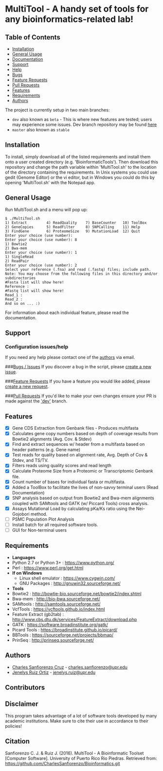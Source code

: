 # MultiTool - A handy set of tools for any bioinformatics-related lab!


## Table of Contents
- [Installation](#installation)
- [General Usage](#general-usage)
- [Documentation](https://github.com/CharlesSanfiorenzo/Bioinformatics/blob/master/MultiTool/docs/GeneralUse.md)
- [Support](#support)
 - [Help](#configuration-issueshelp)
 - [Bugs](#bugs--issues)
 - [Feature Requests](#feature-requests)
 - [Pull Requests](#pull-requests)
- [Features](#features)
- [Requirements](#requirements)
- [Authors](#authors)

The project is currently setup in two main branches:
- `dev` also known as `beta` - This is where new features are tested; users may experience some issues. Dev branch repository may be found [here]()
- `master` also known as `stable`   

## Installation

To install, simply download all of the listed requirements and install them onto a user created directory (e.g. 'BioinformaticTools').
Then download this repository and change the path variable within 'MultiTool.sh' to the location of the directory containing the requirements. In Unix systems you could use gedit (Genome Editor) or the vi editor, but in Windows you could do this by opening 'MultiTool.sh' with the Notepad app.

## General Usage

Run MultiTool.sh and a menu will pop up:

    $ ./MultiTool.sh 
    1) Extract         4) ReadQuality    7) BaseCounter   10) ToolBox
    2) GeneCopies      5) ReadFilter     8) SNPCalling    11) Help
    3) FindGene        6) ProteomeSize   9) MutationLoad  12) Quit
    Enter your choice (use number):
    Enter your choice (use number): 8
    1) Bowtie2
    2) Bwa-mem
    Enter your choice (use number): 1
    1) SingleRead
    2) ReadPair
    Enter your choice (use number): 2
    Select your reference (.fna) and read (.fastq) files; include path.
    Note: You may choose from the following files in this directory and/or 
    subdirectories 
    #Fasta list will show here!
    Reference :
    #Fastq list will show here!
    Read_1 : 
    Read_2 : 
    And so on ... :)

For information about each individual feature, please read the documentation.

## Support

### Configuration issues/help
If you need any help please contact one of the [authors](#authors) via email.

###[Bugs / Issues](https://github.com/CharlesSanfiorenzo/Bioinformatics/issues)
If you discover a bug in the script, please [create a new issue](https://github.com/CharlesSanfiorenzo/Bioinformatics/issues/new).

###[Feature Requests](https://github.com/CharlesSanfiorenzo/Bioinformatics/labels/Feature%20Request)
If you have a feature you would like added, please [create a new request](https://github.com/CharlesSanfiorenzo/Bioinformatics/issues/new).


###[Pull Requests]()
If you'd like to make your own changes ensure your PR is made against the ['dev']() branch.

## Features
- [x] Gene CDS Extraction from Genbank files - Produces multifasta
- [x] Calculates gene copy numbers based on depth of coverage results from Bowtie2 alignments (Avg. Cov. & Stdev)
- [x] Find and extract sequences w/ header from a multifasta based on header patterns (e.g. Gene name)
- [x] Test reads for quality based on alignment rate, Avg. Depth of Cov & Stdev, and TS/TV. 
- [x] Filters reads using quality scores and read length 
- [x] Calculate Proteome Size from a Proteomic or Transcriptomic Genbank file.
- [x] Count number of bases for individual fasta or multifasta.
- [x] Added a ToolBox to facilitate the lives of non-savvy terminal users (Read Documentation)
- [x] SNP analysis based on output from Bowtie2 and Bwa-mem alignments coupled with SAMtools and GATK (w/ Piccard Tools) cross analysis.
- [x] Assays Mutational Load by calculating pKa/Ks ratio using the Nei-Gojobori method.
- [ ] PSMC Population Plot Analysis
- [ ] Install batch for all required software tools.
- [ ] GUI for Non-terminal users

## Requirements
* **Languages**
 * Python 2.7 or Python 3+ : https://www.python.org/
 * Perl : https://www.perl.org/get.html
 * **If on Windows**
   * Linux shell emulator : https://www.cygwin.com/
    * GNU Packages : http://gnuwin32.sourceforge.net/
* **Tools**
 * Bowtie2 : http://bowtie-bio.sourceforge.net/bowtie2/index.shtml
 * Bwa-mem : http://bio-bwa.sourceforge.net/
 * SAMtools : http://samtools.sourceforge.net/
 * VcfTools : https://vcftools.github.io/index.html
 * Feature Extract (gb2tab) : http://www.cbs.dtu.dk/services/FeatureExtract/download.php 
 * GATK : https://software.broadinstitute.org/gatk/
 * Picard Tools : https://broadinstitute.github.io/picard/
 * BBTools : https://sourceforge.net/projects/bbmap/
 * PrinSeq : http://prinseq.sourceforge.net/

## Authors
- [Charles Sanfiorenzo Cruz]() - charles.sanfiorenzo@upr.edu
- [Jenelys Ruiz Ortiz]() - jenelys.ruiz@upr.edu


## Contributors
 
  

## Disclaimer
This program takes advantage of a lot of software tools developed by many academic institutions. Make sure to cite their use in accordance to their policies!

## Citation
Sanfiorenzo C. J. & Ruiz J. (2016). MultiTool - A Bioinformatic Toolset [Computer Software]. University of Puerto Rico 
Rio Piedras. Retrieved from: https://github.com/CharlesSanfiorenzo/Bioinformatics.git
